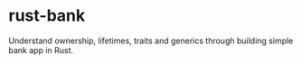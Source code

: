 # rust-bank

Understand ownership, lifetimes, traits and generics through building simple bank app in Rust.
